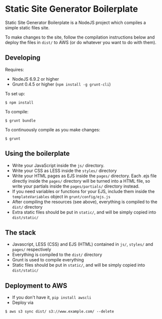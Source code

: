 # Static Site Generator Boilerplate 
Static Site Generator Boilerplate is a NodeJS project which compiles a simple static files site.

To make changes to the site, follow the compilation instructions below and deploy the files in `dist/` to AWS (or do whatever you want to do with them).

## Developing
Requires:
- NodeJS 6.9.2 or higher
- Grunt 0.4.5 or higher (`npm install -g grunt-cli`)  

To set up:
```
$ npm install
```

To compile:
```
$ grunt bundle
```

To continuously compile as you make changes:
```
$ grunt
```

## Using the boilerplate
- Write your JavaScript inside the `js/` directory.
- Write your CSS as LESS inside the `styles/` directory
- Write your HTML pages as EJS inside the `pages/` directory. Each .ejs file directly inside the `pages/` directory will be turned
into a HTML file, so write your partials inside the `pages/partials/` directory instead.
- If you need variables or functions for your EJS, include them inside the `templateVariables` object in `grunt/config/ejs.js`
- After compiling the resources (see above), everything is compiled to the `dist/` directory
- Extra static files should be put in `static/`, and will be simply copied into `dist/static/`

## The stack
- Javascript, LESS (CSS) and EJS (HTML) contained in `js/`, `styles/` and `pages/` respectively  
- Everything is compiled to the `dist/` directory  
- Grunt is used to compile everything  
- Static files should be put in `static/`, and will be simply copied into `dist/static/`  

## Deployment to AWS
- If you don't have it, `pip install awscli`
- Deploy via
```
$ aws s3 sync dist/ s3://www.example.com/ --delete
```
